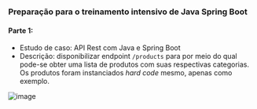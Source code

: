 ### Preparação para o treinamento intensivo de Java Spring Boot

#### Parte 1:
  - Estudo de caso: API Rest com Java e Spring Boot
  - Descrição: disponibilizar endpoint `/products` para por meio do qual pode-se obter uma lista de produtos com suas respectivas categorias. Os produtos foram instanciados *hard code* mesmo, apenas como exemplo. 
  
  ![image](https://user-images.githubusercontent.com/37541973/236011471-8b1ab385-3894-4ad5-af97-2ae18bb272eb.png)
